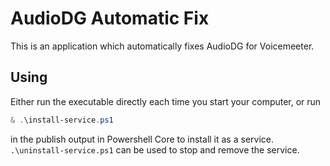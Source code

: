 # AudioDG Automatic Fix

This is an application which automatically fixes AudioDG for Voicemeeter.

## Using

Either run the executable directly each time you start your computer, or run

```powershell
& .\install-service.ps1
```

in the publish output in Powershell Core to install it as a service. `.\uninstall-service.ps1` can
be used to stop and remove the service.